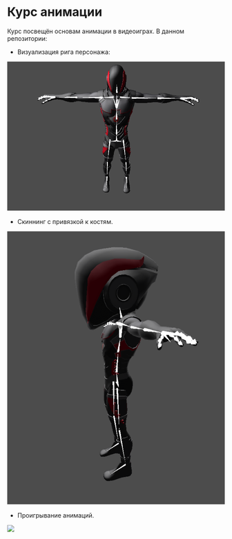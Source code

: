 # Курс анимации 

Курс посвещён основам анимации в видеоиграх. В данном репозитории:

- Визуализация рига персонажа:

![](bin/image_skeleton.png)

- Скиннинг с привязкой к костям.

![](bin/image.png)

- Проигрывание анимаций.

![](bin/homework_3.gif)
